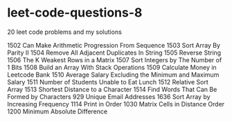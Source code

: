 # leet-code-questions-8

20 leet code problems and my solutions

1502 Can Make Arithmetic Progression From Sequence
1503 Sort Array By Parity II
1504 Remove All Adjacent Duplicates In String
1505 Reverse String
1506 The K Weakest Rows in a Matrix
1507 Sort Integers by The Number of 1 Bits
1508 Build an Array With Stack Operations
1509 Calculate Money in Leetcode Bank
1510 Average Salary Excluding the Minimum and Maximum Salary
1511 Number of Students Unable to Eat Lunch
1512 Relative Sort Array
1513 Shortest Distance to a Character
1514 Find Words That Can Be Formed by Characters
929 Unique Email Addresses
1636 Sort Array by Increasing Frequency
1114 Print in Order
1030 Matrix Cells in Distance Order
1200 Minimum Absolute Difference
